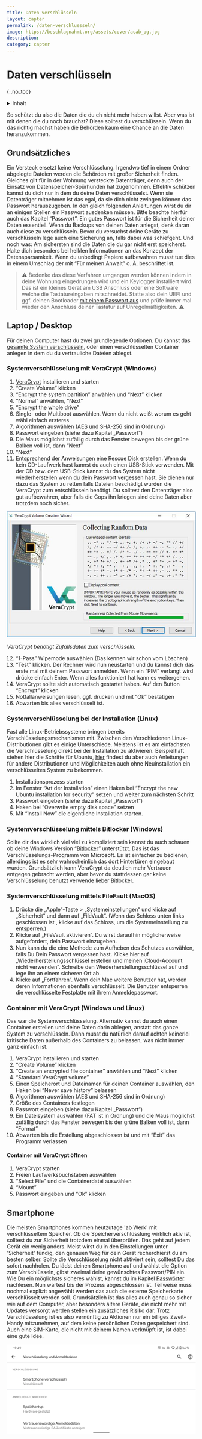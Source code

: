 ```yaml
---
title: Daten verschlüsseln
layout: capter
permalink: /daten-verschluesseln/
image: https://beschlagnahmt.org/assets/cover/acab_og.jpg
description: 
category: capter
---
```

# Daten verschlüsseln
{:.no_toc} 

<details markdown="block">
  <summary>
    Inhalt
  </summary>
* TOC
{:toc}
</details>

So schützt du also die Daten die du eh nicht mehr haben willst.
Aber was ist mit denen die du noch brauchst?
Diese solltest du verschlüsseln.
Wenn du das richtig machst haben die Behörden kaum eine Chance an die Daten heranzukommen.

## Grundsätzliches
Ein Versteck ersetzt keine Verschlüsselung. Irgendwo tief in einem Ordner abgelegte Dateien werden die Behörden mit großer Sicherheit finden.
Gleiches gilt für in der Wohnung versteckte Datenträger, denn auch der Einsatz von Datenspeicher-Spürhunden hat zugenommen.
Effektiv schützen kannst du dich nur in dem du deine Daten verschlüsselst.
Wenn sie Datenträger mitnehmen ist das egal, da sie dich nicht zwingen können das Passwort herauszugeben.
In den gleich folgenden Anleitungen wirst du dir an einigen Stellen ein Passwort ausdenken müssen.
Bitte beachte hierfür auch das Kapitel “Passwort”. Ein gutes Passwort ist für die Sicherheit deiner Daten essentiell.
Wenn du Backups von deinen Daten anlegst, denk daran auch diese zu verschlüsseln.
Bevor du versuchst deine Geräte zu verschlüsseln lege auch eine Sicherung an, falls dabei was schiefgeht.
Und noch was: Am sichersten sind die Daten die du gar nicht erst speicherst.
Halte dich besonders bei heiklen Informationen an das Konzept der Datensparsamkeit.
Wenn du unbedingt Papiere aufbewahren musst tue dies in einem Umschlag der mit “Für meinen Anwalt” o. Ä. beschriftet ist.

> ⚠ Bedenke das diese Verfahren umgangen werden können indem in deine Wohnung eingedrungen wird und ein Keylogger installiert wird. Das ist ein kleines Gerät am USB Anschluss oder eine Software welche die Tastatureingaben mitschneidet. Statte also dein UEFI und ggf. deinen Bootloader [mit einem Passwort aus](https://www.wikihow.com/Set-a-BIOS-Password) und prüfe immer mal wieder den Anschluss deiner Tastatur auf Unregelmäßigkeiten. ⚠

## Laptop / Desktop
Für deinen Computer hast du zwei grundlegende Optionen.
Du kannst das [gesamte System verschlüsseln](https://www.veracrypt.fr/en/System%20Encryption.html), oder einen verschlüsselten Container anlegen in dem du du vertrauliche Dateien ablegst.

### Systemverschlüsselung mit VeraCrypt (Windows)
1. [VeraCrypt](https://www.veracrypt.fr/) installieren und starten
2. “Create Volume” klicken
3. “Encrypt the system partition” anwählen und “Next”
klicken
4. “Normal” anwählen, “Next”
5. “Encrypt the whole drive”
6. Single- oder Multiboot auswählen. Wenn du nicht weißt worum es geht wähl einfach ersteres
7. Algorithmen auswählen (AES und SHA-256 sind in Ordnung)
8. Passwort eingeben (siehe dazu Kapitel „Passwort“)
9. Die Maus möglichst zufällig durch das Fenster bewegen bis der grüne Balken voll ist, dann “Next”
10. “Next”
11. Entsprechend der Anweisungen eine Rescue Disk erstellen. Wenn du kein CD-Laufwerk hast kannst du auch einen USB-Stick verwenden. Mit der CD bzw. dem USB-Stick kannst du das System nicht wiederherstellen wenn du dein Passwort vergessen hast. Sie dienen nur dazu das System zu retten falls Dateien beschädigt wurden die VeraCrypt zum entschlüsseln benötigt. Du solltest den Datenträger also gut aufbewahren, aber falls die Cops ihn kriegen sind deine Daten aber trotzdem noch sicher.

![](../assets/posts/veracrypt-verschluesseln.jpg)

*VeraCrypt benötigt Zufallsdaten zum verschlüsseln.*

12. “1-Pass” Wipemode auswählen (Das kennen wir schon vom Löschen)
13. “Test” klicken. Der Rechner wird nun neustarten und du kannst dich das erste mal mit deinem Passwort anmelden. Wenn ein “PIM” verlangt wird drücke einfach Enter. Wenn alles funktioniert hat kann es weitergehen. 
14. VeraCrypt sollte sich automatisch gestartet haben. Auf den Button “Encrypt” klicken
15. Notfallanweisungen lesen, ggf. drucken und mit “Ok” bestätigen
16. Abwarten bis alles verschlüsselt ist.  

### Systemverschlüsselung bei der Installation (Linux)
Fast alle Linux-Betriebssysteme bringen bereits Verschlüsselungsmechanismen mit. Zwischen den Verschiedenen Linux-Distributionen gibt es einige Unterschiede. Meistens ist es am einfachsten die Verschlüsselung direkt bei der Installation zu aktivieren. Beispielhaft stehen hier die Schritte für Ubuntu, [hier](https://svenfila.wordpress.com/2010/11/04/encrypt-root-partition-without-re-installing-linux/) findest du aber auch Anleitungen für andere Distributionen und Möglichkeiten auch ohne Neuinstallation ein verschlüsseltes System zu bekommen.

1. Installationsprozess starten
2. Im Fenster “Art der Installation” einen Haken bei “Encrypt the new Ubuntu installation for security” setzen und weiter zum nächsten Schritt 
3. Passwort eingeben (siehe dazu Kapitel „Passwort“)
4. Haken bei “Overwrite empty disk space” setzen
5. Mit “Install Now” die eigentliche Installation starten.

### Systemverschlüsselung mittels Bitlocker (Windows)
Sollte dir das wirklich viel viel zu kompliziert sein kannst du auch schauen ob deine Windows Version “[Bitlocker](https://docs.microsoft.com/de-de/windows/security/information-protection/bitlocker/bitlocker-basic-deployment)” unterstützt.
Das ist das Verschlüsselungs-Programm von Microsoft.
Es ist einfacher zu bedienen, allerdings ist es sehr wahrscheinlich das dort Hintertüren eingebaut wurden.
Grundsätzlich kann VeraCrypt da deutlich mehr Vertrauen entgegen gebracht werden, aber bevor du stattdessen gar keine Verschlüsselung benutzt verwende lieber Bitlocker.

### Systemverschlüsselung mittels FileFault (MacOS)
1. Drücke die „Apple“-Taste > „Systemeinstellungen“ und klicke auf „Sicherheit“ und dann auf „FileVault“. (Wenn das Schloss unten links geschlossen ist , klicke auf das Schloss, um die Systemeinstellung zu entsperren.)
2. Klicke auf „FileVault aktivieren“. Du wirst daraufhin möglicherweise aufgefordert, dein Passwort einzugeben.
3. Nun kann du die eine Methode zum Aufheben des Schutzes auswählen, falls Du Dein Passwort vergessen hast. Klicke hier auf „Wiederherstellungsschlüssel erstellen und meinen iCloud-Account nicht verwenden“. Schreibe den Wiederherstellungsschlüssel auf und lege ihn an einem sicheren Ort ab.
4. Klicke auf „Fortfahren“. Wenn dein Mac weitere Benutzer hat, werden deren Informationen ebenfalls verschlüsselt. Die Benutzer entsperren die verschlüsselte Festplatte mit ihrem Anmeldepasswort.

### Container mit VeraCrypt (Windows und Linux)
Das war die Systemverschlüsselung. Alternativ kannst du auch einen Container erstellen und deine Daten darin ablegen, anstatt das ganze System zu verschlüsseln.
Dann musst du natürlich darauf achten keinerlei kritische Daten außerhalb des Containers zu belassen, was nicht immer ganz einfach ist.

1. VeraCrypt installieren und starten
2. “Create Volume” klicken
3. “Create an encrypted file container” anwählen und “Next” klicken
4. “Standard VeraCrypt volume”
5. Einen Speicherort und Dateinamen für deinen Container auswählen, den Haken bei “Never save history” belassen
6. Algorithmen auswählen (AES und SHA-256 sind in Ordnung)
7. Größe des Containers festlegen
8. Passwort eingeben (siehe dazu Kapitel „Passwort“)
9. Ein Dateisystem auswählen (FAT ist in Ordnung) und die Maus möglichst zufällig durch das Fenster bewegen bis der grüne Balken voll ist, dann “Format”
10. Abwarten bis die Erstellung abgeschlossen ist und mit “Exit” das Programm verlassen

#### Container mit VeraCrypt öffnen
1. VeraCrypt starten
2. Freien Laufwerksbuchstaben auswählen
3. “Select File” und die Containerdatei auswählen
4. “Mount”
5. Passwort eingeben und “Ok” klicken

## Smartphone
Die meisten Smartphones kommen heutzutage 'ab Werk' mit verschlüsseltem Speicher.
Ob die Speicherverschlüsslung wirklich akiv ist, solltest du zur Sicherheit trotzdem einmal überprüfen.
Das geht auf jedem Gerät ein wenig anders. Meist wirst du in den Einstellungen unter 'Sicherheit' fündig, den genauen Weg für dein Gerät recherchierst du am besten selber.
Sollte die Verschlüsselung nicht aktiviert sein, solltest Du das sofort nachholen. Du lädst deinen Smartphone auf und wählst die Option zum Verschlüsseln, gibst zweimal deine gewünschtes Passwort/PIN ein.
Wie Du ein möglichsts sicheres wählst, kannst du im Kapitel [Passwörter](/passwort/) nachlesen.
Nun wartest bis der Prozess abgeschlossen ist.
Teilweise muss nochmal explizit angewählt werden das auch die externe Speicherkarte verschlüsselt werden soll.
Grundsätzlich ist das alles auch genau so sicher wie auf dem Computer, aber besonders ältere Geräte, die nicht mehr mit Updates versorgt werden stellen ein zusätzliches Risiko dar.
Trotz Verschlüsselung ist es also vernünftig zu Aktionen nur ein billiges Zweit-Handy mitzunehmen, auf dem keine persönlichen Daten gespeichert sind.
Auch eine SIM-Karte, die nicht mit deinem Namen verknüpft ist, ist dabei eine gute Idee.

![](../assets/posts/smartphone_verschluesselt.png)

